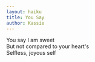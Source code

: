 ```yaml
---
layout: haiku
title: You Say
author: Kassie
---
```


You say I am sweet <br>
But not compared to your heart's <br>
Selfless, joyous self <br>
